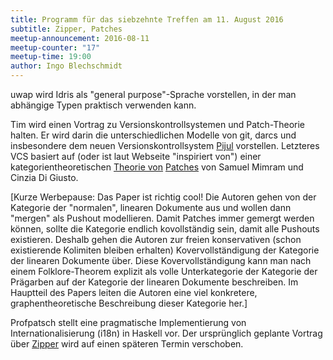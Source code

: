 ```yaml
---
title: Programm für das siebzehnte Treffen am 11. August 2016
subtitle: Zipper, Patches
meetup-announcement: 2016-08-11
meetup-counter: "17"
meetup-time: 19:00
author: Ingo Blechschmidt
---
```


uwap wird Idris als "general purpose"-Sprache vorstellen, in der man abhängige
Typen praktisch verwenden kann.

Tim wird einen Vortrag zu
Versionskontrollsystemen und Patch-Theorie halten. Er wird darin die
unterschiedlichen Modelle von git, darcs und insbesondere dem neuen
Versionskontrollsystem [Pijul](http://pijul.org/) vorstellen. Letzteres VCS
basiert auf (oder ist laut Webseite "inspiriert von") einer
kategorientheoretischen [Theorie von](http://www.lix.polytechnique.fr/Labo/Samuel.Mimram/docs/mimram_ctp.pdf)
[Patches](http://www.lix.polytechnique.fr/Labo/Samuel.Mimram/docs/mimram_ctp_slides.pdf)
von Samuel Mimram und Cinzia Di Giusto.

[Kurze Werbepause: Das Paper ist richtig cool! Die Autoren gehen von der
Kategorie der "normalen", linearen Dokumente aus und wollen dann
"mergen" als Pushout modellieren. Damit Patches immer gemergt werden
können, sollte die Kategorie endlich kovollständig sein, damit alle
Pushouts existieren. Deshalb gehen die Autoren zur freien konservativen
(schon existierende Kolimiten bleiben erhalten) Kovervollständigung der
Kategorie der linearen Dokumente über. Diese Kovervollständigung kann man
nach einem Folklore-Theorem explizit als volle Unterkategorie der
Kategorie der Prägarben auf der Kategorie der linearen Dokumente
beschreiben. Im Hauptteil des Papers leiten die Autoren eine viel
konkretere, graphentheoretische Beschreibung dieser Kategorie her.]


Profpatsch stellt eine pragmatische Implementierung von Internationalisierung (i18n) in Haskell vor.
Der ursprünglich geplante Vortrag über [Zipper](https://www.st.cs.uni-saarland.de/edu/seminare/2005/advanced-fp/docs/huet-zipper.pdf) wird auf einen späteren Termin verschoben.
